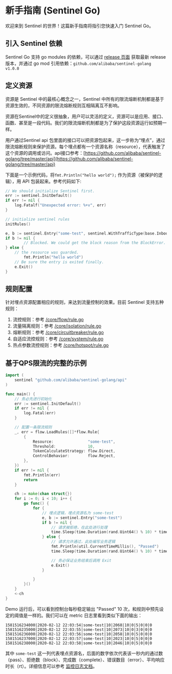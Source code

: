 # 新手指南 (Sentinel Go)

欢迎来到 Sentinel 的世界！这篇新手指南将指引您快速入门 Sentinel Go。

## 引入 Sentinel 依赖

Sentinel Go 支持 go modules 的依赖，可以通过 [release 页面](https://github.com/alibaba/sentinel-golang/releases) 获取最新 release 版本，并通过 go mod 引用依赖：`github.com/alibaba/sentinel-golang v1.0.0`

## 定义资源

资源是 Sentinel 中的最核心概念之一，Sentinel 中所有的限流熔断机制都是基于资源生效的，不同资源的限流熔断规则互相隔离互不影响。

资源在Sentinel中的定义很抽象，用户可以灵活的定义，资源可以是应用、接口、函数、甚至是一段代码。我们的限流熔断机制都是为了保护这段资源运行如预期一样。

用户通过Sentinel api 包里面的接口可以把资源包起来，这一步称为“埋点”，通过限流熔断规则来保护资源。每个埋点都有一个资源名称（resource），代表触发了这个资源的调用或访问。api接口参考：[https://github.com/alibaba/sentinel-golang/tree/master/api](https://github.com/alibaba/sentinel-golang/tree/master/api)

下面是一个示例代码，将`fmt.Println("hello world");` 作为资源（被保护的逻辑），用 API 包装起来。参考代码如下:
```go
// We should initialize Sentinel first.
err := sentinel.InitDefault()
if err != nil {
	log.Fatalf("Unexpected error: %+v", err)
}

// initialize sentinel rules
initRules()

e, b := sentinel.Entry("some-test", sentinel.WithTrafficType(base.Inbound))
if b != nil {
        // Blocked. We could get the block reason from the BlockError.
} else {
	// the resource was guarded.
        fmt.Println("hello world")
	// Be sure the entry is exited finally.
	e.Exit()
}
```

## 规则配置

针对埋点资源配置相应的规则，来达到流量控制的效果。目前 Sentinel 支持五种规则：
1. 流控规则：参考 [/core/flow/rule.go](https://github.com/alibaba/sentinel-golang/blob/master/core/flow/rule.go)
2. 流量隔离规则：参考 [/core/isolation/rule.go](https://github.com/alibaba/sentinel-golang/blob/master/core/isolation/rule.go)
3. 熔断规则：参考 [/core/circuitbreaker/rule.go](https://github.com/alibaba/sentinel-golang/blob/master/core/circuitbreaker/rule.go)
4. 自适应流控规则：参考 [/core/system/rule.go](https://github.com/alibaba/sentinel-golang/blob/master/core/system/rule.go)
5. 热点参数流控规则：参考 [/core/hotspot/rule.go](https://github.com/alibaba/sentinel-golang/blob/master/core/hotspot/rule.go)

## 基于QPS限流的完整的示例

```go
import (
	sentinel "github.com/alibaba/sentinel-golang/api"
)

func main() {
	// 务必先进行初始化
	err := sentinel.InitDefault()
	if err != nil {
		log.Fatal(err)
	}

	// 配置一条限流规则
	_, err = flow.LoadRules([]*flow.Rule{
		{
			Resource:               "some-test",
			Threshold:              10,
			TokenCalculateStrategy: flow.Direct,
			ControlBehavior:        flow.Reject,
		},
	})
	if err != nil {
		fmt.Println(err)
		return
	}

	ch := make(chan struct{})
	for i := 0; i < 10; i++ {
		go func() {
			for {
				// 埋点逻辑，埋点资源名为 some-test
				e, b := sentinel.Entry("some-test")
				if b != nil {
					// 请求被拒绝，在此处进行处理
					time.Sleep(time.Duration(rand.Uint64() % 10) * time.Millisecond)
				} else {
					// 请求允许通过，此处编写业务逻辑
					fmt.Println(util.CurrentTimeMillis(), "Passed")
					time.Sleep(time.Duration(rand.Uint64() % 10) * time.Millisecond)

					// 务必保证业务结束后调用 Exit
					e.Exit()
				}

			}
		}()
	}
	<-ch
}
```

Demo 运行后，可以看到控制台每秒稳定输出 "Passed" 10 次，和规则中预先设定的阈值是一样的。我们可以在 metric 日志里看到类似下面的输出：

```
1581516234000|2020-02-12 22:03:54|some-test|10|2068|10|0|5|0|0|0
1581516235000|2020-02-12 22:03:55|some-test|10|2073|10|0|3|0|0|0
1581516236000|2020-02-12 22:03:56|some-test|10|2058|10|0|5|0|0|0
1581516237000|2020-02-12 22:03:57|some-test|10|2023|10|0|5|0|0|0
1581516238000|2020-02-12 22:03:58|some-test|10|2046|10|0|5|0|0|0
```

其中 `some-test` 这一列代表埋点资源名，后面的数字依次代表该一秒内的通过数（pass）、拒绝数（block）、完成数（complete）、错误数目（error）、平均响应时长（rt）。详细信息可以参考 [监控日志文档](https://github.com/alibaba/sentinel-golang/wiki/实时监控#秒级监控日志)。
